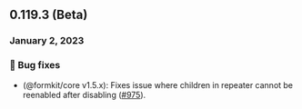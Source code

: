 ## 0.119.3 (Beta)

### January 2, 2023

### 🐛 Bug fixes

- (@formkit/core v1.5.x): Fixes issue where children in repeater cannot be reenabled after disabling ([#975](https://github.com/formkit/formkit/issues/1043)).
